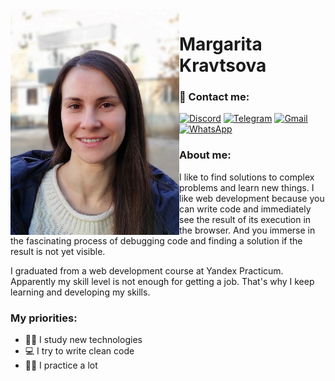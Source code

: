 <img src="./images/Margarita_Kravtsova_small.jpg" width=270px align=left />

# Margarita Kravtsova

### :link: Contact me:
      
[![Discord](https://img.shields.io/badge/-Rita%20(@yakravtsova)-141130?style=flat-square&logo=Discord)](https://discordapp.com/users/1075836895738728448)
[![Telegram](https://img.shields.io/badge/-@yakravtsova-141130?style=flat-square&logo=Telegram)](https://t.me/yakravtsova)
[![Gmail](https://img.shields.io/badge/-margaritaselez@gmail.com-141130?style=flat-square&logo=Gmail)](mailto:margaritaselez@gmail.com)
[![WhatsApp](https://img.shields.io/badge/-+79119758200-141130?style=flat-square&logo=WhatsApp)](https://wa.me/79119758200)

### About me:

I like to find solutions to complex problems and learn new things. I like web development because you can write code and immediately see the result of its execution in the browser. And you immerse in the fascinating process of debugging code and finding a solution if the result is not yet visible.

I graduated from a web development course at Yandex Practicum. Apparently my skill level is not enough for getting a job. That's why I keep learning and developing my skills.

### My priorities:

+ :woman_juggling: I study new technologies
+ :computer: I try to write clean code
+ :weight_lifting_woman: I practice a lot
